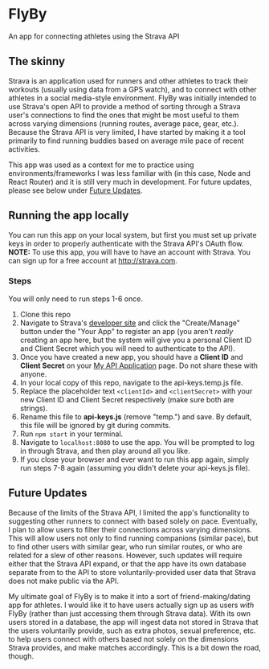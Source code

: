 # FlyBy
An app for connecting athletes using the Strava API

## The skinny
Strava is an application used for runners and other athletes to track their workouts (usually using data from a GPS watch), and to connect with other athletes in a social media-style environment.
FlyBy was initially intended to use Strava's open API to provide a method of sorting through a Strava user's connections to find the ones that might be most useful to them across varying dimensions (running routes, average pace, gear, etc.). Because the Strava API is very limited, I have started by making it a tool primarily to find running buddies based on average mile pace of recent activities.

This app was used as a context for me to practice using environments/frameworks I was less familiar with (in this case, Node and React Router) and it is still very much in development. For future updates, please see below under [Future Updates](#user-content-future-updates).

## Running the app locally
You can run this app on your local system, but first you must set up private keys in order to properly authenticate with the Strava API's OAuth flow. __NOTE:__ To use this app, you will have to have an account with Strava. You can sign up for a free account at http://strava.com.

### Steps
You will only need to run steps 1-6 once.

1. Clone this repo
2. Navigate to Strava's [developer site](http://labs.strava.com/developers/) and click the "Create/Manage" button under the "Your App" to register an app (you aren't *really* creating an app here, but the system will give you a personal Client ID and Client Secret which you will need to authenticate to the API).
3. Once you have created a new app, you should have a __Client ID__ and __Client Secret__ on your [My API Application](https://www.strava.com/settings/api) page. Do not share these with anyone.
4. In your local copy of this repo, navigate to the api-keys.temp.js file.
5. Replace the placeholder text `<clientId>` and `<clientSecret>` with your new Client ID and Client Secret respectively (make sure both are strings).
6. Rename this file to __api-keys.js__ (remove "temp.") and save. By default, this file will be ignored by git during commits.
7. Run `npm start` in your terminal.
8. Navigate to `localhost:8080` to use the app. You will be prompted to log in through Strava, and then play around all you like.
9. If you close your browser and ever want to run this app again, simply run steps 7-8 again (assuming you didn't delete your api-keys.js file).

## Future Updates
Because of the limits of the Strava API, I limited the app's functionality to suggesting other runners to connect with based solely on pace. Eventually, I plan to allow users to filter their connections across varying dimensions. This will allow users not only to find running companions (similar pace), but to find other users with similar gear, who run similar routes, or who are related for a slew of other reasons. However, such updates will require either that the Strava API expand, or that the app have its own database separate from to the API to store voluntarily-provided user data that Strava does not make public via the API.

My ultimate goal of FlyBy is to make it into a sort of friend-making/dating app for athletes. I would like it to have users actually sign up as users *with* FlyBy (rather than just accessing them through Strava data). With its own users stored in a database, the app will ingest data not stored in Strava that the users voluntarily provide, such as extra photos, sexual preference, etc. to help users connect with others based not solely on the dimensions Strava provides, and make matches accordingly. This is a bit down the road, though.
